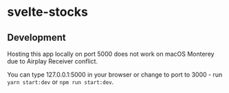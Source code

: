 # svelte-stocks

## Development

Hosting this app locally on port 5000 does not work on macOS Monterey due to Airplay Receiver conflict.

You can type 127.0.0.1:5000 in your browser or change to port to 3000 - run `yarn start:dev` or `npm run start:dev`.
